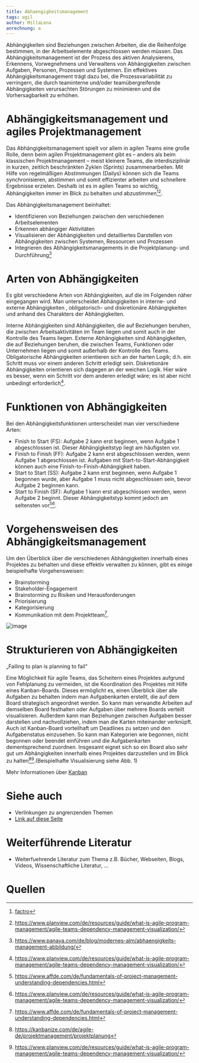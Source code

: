 ```yaml
---
title: Abhaengigkeitsmanagement
tags: agil 
author: MillaLena
anrechnung: a
---
```

Abhängigkeiten sind Beziehungen zwischen Arbeiten, die die Reihenfolge bestimmen, in der Arbeitselemente abgeschlossen werden müssen. 
Das Abhängigkeitsmanagement ist der Prozess des aktiven Analysierens, Erkennens, Vorwegnehmens und Verwaltens von Abhängigkeiten zwischen Aufgaben, Personen, Prozessen und Systemen. Ein effektives Abhängigkeitsmanagement trägt dazu bei, die Prozessvariabilität zu verringern, die durch teaminterne und/oder teamübergreifende Abhängigkeiten verursachten Störungen zu minimieren und die Vorhersagbarkeit zu erhöhen. 

# Abhängigkeitsmanagement und agiles Projektmanagement 

Das Abhängigkeitsmanagement spielt vor allem in agilen Teams eine große Rolle, denn beim agilen Projektmanagement gibt es – anders als beim klassischen Projektmanagement – meist kleinere Teams, die interdisziplinär in kurzen, zeitlich beschränkten Zyklen (Sprints) zusammenarbeiten. Mit Hilfe von regelmäßigen Abstimmungen (Dailys) können sich die Teams synchronisieren, abstimmen und somit effizienter arbeiten und schnellere Ergebnisse erzielen. Deshalb ist es in agilen Teams so wichtig, Abhängigkeiten immer im Blick zu behalten und abzustimmen[^1][^2].

Das Abhängigkeitsmanagement beinhaltet: 

* Identifizieren von Beziehungen zwischen den verschiedenen Arbeitselementen
* Erkennen abhängiger Aktivitäten 
* Visualisieren der Abhängigkeiten und detailliertes Darstellen von Abhängigkeiten zwischen Systemen, Ressourcen und Prozessen
* Integrieren des Abhängigkeitsmanagements in die Projektplanung- und Durchführung[^3] 

# Arten von Abhängigkeiten

Es gibt verschiedene Arten von Abhängigkeiten, auf die im Folgenden näher eingegangen wird. 
Man unterscheidet Abhängigkeiten in interne- und externe Abhängigkeiten , obligatorisch- und diskretionäre Abhängigkeiten und anhand des Charakters der Abhängigkeiten. 

Interne Abhängigkeiten sind Abhängigkeiten, die auf Beziehungen beruhen, die zwischen Arbeitsaktivitäten im Team liegen und somit auch in der Kontrolle des Teams liegen.
Externe Abhängigkeiten sind Abhängigkeiten, die auf Beziehungen beruhen, die zwischen Teams, Funktionen oder Unternehmen liegen und somit außerhalb der Kontrolle des Teams.
Obligatorische Abhängigkeiten orientieren sich an der harten Logik; d.h. ein Schritt muss vor einem anderen Schritt erledigt sein.
Diskretionäre Abhängigkeiten orientieren sich dagegen an der weichen Logik. Hier wäre es besser, wenn ein Schritt vor dem anderen erledigt wäre; es ist aber nicht unbedingt erforderlich[^4].

# Funktionen von Abhängigkeiten

Bei den Abhängigkeitsfunktionen unterscheidet man vier verschiedene Arten: 

* Finish to Start (FS): Aufgabe 2 kann erst beginnen, wenn Aufgabe 1 abgeschlossen ist. Dieser Abhängigkeitstyp liegt am häufigsten vor. 
* Finish to Finish (FF): Aufgabe 2 kann erst abgeschlossen werden, wenn Aufgabe 1 abgeschlossen ist. Aufgaben mit Start-to-Start-Abhängigkeit können auch eine    Finish-to-Finish-Abhängigkeit haben.
* Start to Start (SS): Aufgabe 2 kann erst beginnen, wenn Aufgabe 1 begonnen wurde, aber Aufgabe 1 muss nicht abgeschlossen sein, bevor Aufgabe 2 beginnen kann.
* Start to Finish (SF): Aufgabe 1 kann erst abgeschlossen werden, wenn Aufgabe 2 beginnt. Dieser Abhängigkeitstyp kommt jedoch am seltensten vor[^5][^6].

# Vorgehensweisen des Abhängigkeitsmanagement

Um den Überblick über die verschiedenen Abhängigkeiten innerhalb eines Projektes zu behalten und diese effektiv verwalten zu können, gibt es einige beispielhafte Vorgehensweisen:

* Brainstorming 
* Stakeholder-Engagement
* Brainstorming zu Risiken und Herausforderungen
* Priorisierung
* Kategorisierung
* Kommunikation mit dem Projektteam[^7].


![image](https://github.com/MillaLena/ManagingProjectsSuccessfully.github.io/blob/main/kb/Abhaengigkeitsmanagement/Kanban_board_timelines.png)


# Strukturieren von Abhängigkeiten

„Failing to plan is planning to fail“

Eine Möglichkeit für agile Teams, das Scheitern eines Projektes aufgrund von Fehlplanung zu vermeiden, ist die Koordination des Projektes mit Hilfe eines Kanban-Boards. Dieses ermöglicht es, einen Überblick über alle Aufgaben zu behalten indem man Aufgabenkarten erstellt, die auf dem Board strategisch angeordnet werden. So kann man verwandte Arbeiten auf demselben Board festhalten oder Aufgaben über mehrere Boards verteilt visualisieren. Außerdem kann man Beziehungen zwischen Aufgaben besser darstellen und nachvollziehen, indem man die Karten miteinander verknüpft. Auch ist Kanban-Board vorteilhaft um Deadlines zu setzen und den Aufgabenstatus einzusehen. So kann man Kategorien wie begonnen, nicht begonnen oder beendet einführen und die Aufgabenkarten dementsprechend zuordnen. Insgesamt eignet sich so ein Board also sehr gut um Abhängigkeiten innerhalb eines Projektes darzustellen und im Blick zu halten[^8][^9].(Beispielhafte Visualisierung siehe Abb. 1)

Mehr Informationen über [Kanban](https://github.com/ManagingProjectsSuccessfully/ManagingProjectsSuccessfully.github.io/blob/main/kb/Kanban.md)




# Siehe auch

* Verlinkungen zu angrenzenden Themen
* [Link auf diese Seite](Abhaengigkeitsmanagement.md)

# Weiterführende Literatur

* Weiterfuehrende Literatur zum Thema z.B. Bücher, Webseiten, Blogs, Videos, Wissenschaftliche Literatur, ...

# Quellen

[^1]: [factro](https://www.factro.de/blog/agiles-projektmanagement/)
[^2]: https://www.planview.com/de/resources/guide/what-is-agile-program-management/agile-teams-dependency-management-visualization/
[^3]: https://www.panaya.com/de/blog/modernes-alm/abhaengigkeits-management-abbildung/
[^4]: https://www.planview.com/de/resources/guide/what-is-agile-program-management/agile-teams-dependency-management-visualization/
[^5]: https://www.affde.com/de/fundamentals-of-project-management-understanding-dependencies.html
[^6]: https://www.planview.com/de/resources/guide/what-is-agile-program-management/agile-teams-dependency-management-visualization/
[^7]: https://www.affde.com/de/fundamentals-of-project-management-understanding-dependencies.html
[^8]: https://kanbanize.com/de/agile-de/projektmanagement/projektplanung
[^9]: https://www.planview.com/de/resources/guide/what-is-agile-program-management/agile-teams-dependency-management-visualization/
